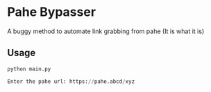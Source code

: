 # Pahe Bypasser

A buggy method to automate link grabbing from pahe (It is what it is)

## Usage

```python
python main.py

Enter the pahe url: https://pahe.abcd/xyz
